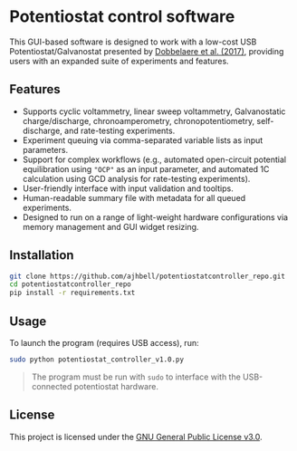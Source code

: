 # Potentiostat control software

This GUI-based software is designed to work with a low-cost USB Potentiostat/Galvanostat presented by [Dobbelaere et al. (2017)](https://doi.org/10.1016/j.ohx.2017.08.001), providing users with an expanded suite of experiments and features.

## Features

- Supports cyclic voltammetry, linear sweep voltammetry, Galvanostatic charge/discharge, chronoamperometry, chronopotentiometry, self-discharge, and rate-testing experiments.
- Experiment queuing via comma-separated variable lists as input parameters.
- Support for complex workflows (e.g., automated open-circuit potential equilibration using `"OCP"` as an input parameter, and automated 1C calculation using GCD analysis for rate-testing experiments).
- User-friendly interface with input validation and tooltips.
- Human-readable summary file with metadata for all queued experiments.
- Designed to run on a range of light-weight hardware configurations via memory management and GUI widget resizing.

## Installation

```bash
git clone https://github.com/ajhbell/potentiostatcontroller_repo.git
cd potentiostatcontroller_repo
pip install -r requirements.txt
```

## Usage

To launch the program (requires USB access), run:

```bash
sudo python potentiostat_controller_v1.0.py
```

> The program must be run with `sudo` to interface with the USB-connected potentiostat hardware.

## License

This project is licensed under the [GNU General Public License v3.0](LICENSE).
